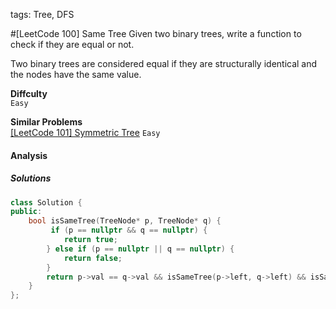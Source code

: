 tags: Tree, DFS


#[LeetCode 100] Same Tree
Given two binary trees, write a function to check if they are equal or not.

Two binary trees are considered equal if they are structurally identical and the nodes have the same value.

**Diffculty**  
`Easy`

**Similar Problems**  
[[LeetCode 101] Symmetric Tree]() `Easy`


#### Analysis


##### Solutions

```cpp
class Solution {
public:
    bool isSameTree(TreeNode* p, TreeNode* q) {
         if (p == nullptr && q == nullptr) {
            return true;
        } else if (p == nullptr || q == nullptr) {
            return false;
        }
        return p->val == q->val && isSameTree(p->left, q->left) && isSameTree(p->right, q->right);
    }
};
```